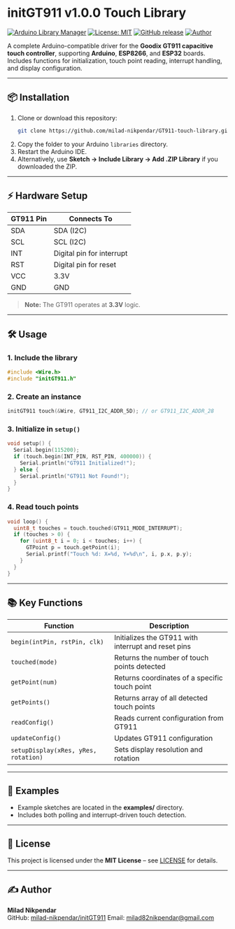 # initGT911 v1.0.0 Touch Library

[![Arduino Library Manager](https://img.shields.io/badge/Arduino-Library_Manager-00979D.svg?logo=arduino&logoColor=white)](https://docs.arduino.cc/libraries/initGT911/)
[![License: MIT](https://img.shields.io/badge/License-MIT-yellow.svg)](https://opensource.org/licenses/MIT)
[![GitHub release](https://img.shields.io/github/v/release/milad-nikpendar/initMemory)](https://github.com/milad-nikpendar/initGT911/releases)
[![Author](https://img.shields.io/badge/Author-milad--nikpendar-blueviolet)](https://github.com/milad-nikpendar)

A complete Arduino-compatible driver for the **Goodix GT911 capacitive touch controller**, supporting **Arduino**, **ESP8266**, and **ESP32** boards.  
Includes functions for initialization, touch point reading, interrupt handling, and display configuration.

---

## 📦 Installation

1. Clone or download this repository:
   ```bash
   git clone https://github.com/milad-nikpendar/GT911-touch-library.git
   ```
2. Copy the folder to your Arduino `libraries` directory.
3. Restart the Arduino IDE.
4. Alternatively, use **Sketch → Include Library → Add .ZIP Library** if you downloaded the ZIP.

---

## ⚡ Hardware Setup

| GT911 Pin | Connects To |
|-----------|-------------|
| SDA       | SDA (I2C)   |
| SCL       | SCL (I2C)   |
| INT       | Digital pin for interrupt |
| RST       | Digital pin for reset     |
| VCC       | 3.3V        |
| GND       | GND         |

> **Note:** The GT911 operates at **3.3V** logic.

---

## 🛠 Usage

### 1. Include the library
```cpp
#include <Wire.h>
#include "initGT911.h"
```

### 2. Create an instance
```cpp
initGT911 touch(&Wire, GT911_I2C_ADDR_5D); // or GT911_I2C_ADDR_28
```

### 3. Initialize in `setup()`
```cpp
void setup() {
  Serial.begin(115200);
  if (touch.begin(INT_PIN, RST_PIN, 400000)) {
    Serial.println("GT911 Initialized!");
  } else {
    Serial.println("GT911 Not Found!");
  }
}
```

### 4. Read touch points
```cpp
void loop() {
  uint8_t touches = touch.touched(GT911_MODE_INTERRUPT);
  if (touches > 0) {
    for (uint8_t i = 0; i < touches; i++) {
      GTPoint p = touch.getPoint(i);
      Serial.printf("Touch %d: X=%d, Y=%d\n", i, p.x, p.y);
    }
  }
}
```

---

## 📚 Key Functions

| Function | Description |
|----------|-------------|
| `begin(intPin, rstPin, clk)` | Initializes the GT911 with interrupt and reset pins |
| `touched(mode)` | Returns the number of touch points detected |
| `getPoint(num)` | Returns coordinates of a specific touch point |
| `getPoints()` | Returns array of all detected touch points |
| `readConfig()` | Reads current configuration from GT911 |
| `updateConfig()` | Updates GT911 configuration |
| `setupDisplay(xRes, yRes, rotation)` | Sets display resolution and rotation |

---

## 🧪 Examples

- Example sketches are located in the **examples/** directory.
- Includes both polling and interrupt-driven touch detection.

---

## 📜 License

This project is licensed under the **MIT License** – see [LICENSE](LICENSE) for details.

---

## ✍️ Author

**Milad Nikpendar**  
GitHub: [milad-nikpendar/initGT911](https://github.com/milad-nikpendar/initGT911)
Email: milad82nikpendar@gmail.com
